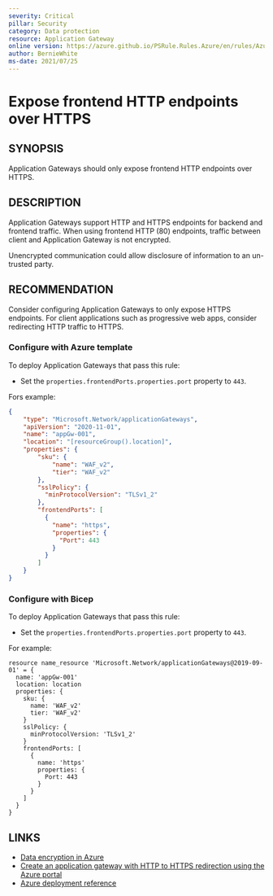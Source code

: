 ```yaml
---
severity: Critical
pillar: Security
category: Data protection
resource: Application Gateway
online version: https://azure.github.io/PSRule.Rules.Azure/en/rules/Azure.AppGw.UseHTTPS/
author: BernieWhite
ms-date: 2021/07/25
---
```


# Expose frontend HTTP endpoints over HTTPS

## SYNOPSIS

Application Gateways should only expose frontend HTTP endpoints over HTTPS.

## DESCRIPTION

Application Gateways support HTTP and HTTPS endpoints for backend and frontend traffic.
When using frontend HTTP (80) endpoints, traffic between client and Application Gateway is not encrypted.

Unencrypted communication could allow disclosure of information to an un-trusted party.

## RECOMMENDATION

Consider configuring Application Gateways to only expose HTTPS endpoints.
For client applications such as progressive web apps, consider redirecting HTTP traffic to HTTPS.

### Configure with Azure template

To deploy Application Gateways that pass this rule:

- Set the `properties.frontendPorts.properties.port` property to `443`.

Fors example:

```json
{
    "type": "Microsoft.Network/applicationGateways",
    "apiVersion": "2020-11-01",
    "name": "appGw-001",
    "location": "[resourceGroup().location]",
    "properties": {
        "sku": {
            "name": "WAF_v2",
            "tier": "WAF_v2"
        },
        "sslPolicy": {
          "minProtocolVersion": "TLSv1_2"
        },
        "frontendPorts": [
          {
            "name": "https",
            "properties": {
              "Port": 443
            }
          }
        ]
    }
}
```

### Configure with Bicep

To deploy Application Gateways that pass this rule:

- Set the `properties.frontendPorts.properties.port` property to `443`.

For example:

```bicep
resource name_resource 'Microsoft.Network/applicationGateways@2019-09-01' = {
  name: 'appGw-001'
  location: location
  properties: {
    sku: {
      name: 'WAF_v2'
      tier: 'WAF_v2'
    }
    sslPolicy: {
      minProtocolVersion: 'TLSv1_2'
    }
    frontendPorts: [
      {
        name: 'https'
        properties: {
          Port: 443
        }
      }
    ]
  }
}
```

## LINKS

- [Data encryption in Azure](https://docs.microsoft.com/azure/architecture/framework/security/design-storage-encryption#data-in-transit)
- [Create an application gateway with HTTP to HTTPS redirection using the Azure portal](https://docs.microsoft.com/azure/application-gateway/redirect-http-to-https-portal)
- [Azure deployment reference](https://docs.microsoft.com/azure/templates/microsoft.network/applicationgateways)
